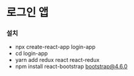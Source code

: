 # 로그인 앱

### 설치

- npx create-react-app login-app
- cd login-app
- yarn add redux react react-redux
- npm install react-bootstrap bootstrap@4.6.0
